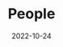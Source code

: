 ---
title: People
date: 2022-10-24
type: landing

sections:
  - block: people
    content:
      title: Our Team
      subtitle: >
        *The Trusted Science Center brings together a diverse team of researchers and students dedicated to quantitative, applied, and management-focused science. We collaborate to design rigorous studies, analyze complex datasets, and translate results into meaningful conservation and restoration outcomes. Our group values curiosity, inclusivity, and mentorship—working together to advance science that is both credible and trusted.*
      user_groups:
          - Principal Investigator
          - Postdoctoral Researchers
          - Graduate Students
          - Committee Service
          - Researchers
          - Administration
          - Lab Alumni
          - Committee Alumni
          - Past Researchers
      sort_by: Params.last_name
      sort_ascending: true
    design:
      show_interests: false
      show_role: true
      show_social: true

  - block: markdown
    content:
      title: ""
      subtitle: Previous Advisors & Mentors
      text: |
        <div align="center">

        **Dr. Andrew K. Carlson**  
        *University of Florida | USGS Cooperative Research Unit*  
        *Current: Iowa Department of Natural Resources*

        **Dr. Micheal S. Allen**  
        *University of Florida*  

        **Dr. Miguel A. Acevedo**  
        *University of Florida*  

        **Dr. José Miguel Ponciano**  
        *University of Florida*  

        **Dr. Benjamin A. Staton**  
        *Columbia River Inter-Tribal Fish Commission*  

        **Dr. Matthew J. Catalano**  
        *Auburn University*  

        **Dr. Dennis R. DeVries**  
        *Auburn University*  

        **Dr. Russell A. Wright**  
        *Auburn University*  

        **Dr. Steven Bradford Cook**  
        *Tennessee Tech University*  

        **Dr. Joshuah Perkin**  
        *Tennessee Tech University*  
        *Current: Texas A&M University*

        **Dr. Keith Gibbs**  
        *Tennessee Tech University*  
        *Current: Western Carolina University*

        **Dr. Christopher M. Murray**  
        *Southeastern Louisiana University*  

        **Dr. Kyle R. Piller**  
        *Southeastern Louisiana University*  

        </div>
    design:
      background:
        color: ''
      spacing:
        padding: ['40px', '0', '40px', '0']
---